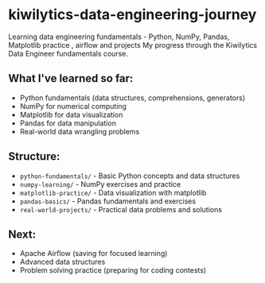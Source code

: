 # kiwilytics-data-engineering-journey
Learning data engineering fundamentals - Python, NumPy, Pandas, Matplotlib practice , airflow and projects
My progress through the Kiwilytics Data Engineer fundamentals course.

## What I've learned so far:
- Python fundamentals (data structures, comprehensions, generators)
- NumPy for numerical computing
- Matplotlib for data visualization
- Pandas for data manipulation
- Real-world data wrangling problems

## Structure:
- `python-fundamentals/` - Basic Python concepts and data structures
- `numpy-learning/` - NumPy exercises and practice
- `matplotlib-practice/` - Data visualization with matplotlib
- `pandas-basics/` - Pandas fundamentals and exercises
- `real-world-projects/` - Practical data problems and solutions

## Next:
- Apache Airflow (saving for focused learning)
- Advanced data structures
- Problem solving practice (preparing for coding contests)
